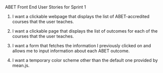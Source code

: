 ABET Front End
User Stories for Sprint 1

1. I want a clickable webpage that displays the list of ABET-accredited courses that the user teaches.

2. I want a clickable page that displays the list of outcomes for each of the courses that the user teaches.

3. I want a form that fetches the information I previously clicked on and allows me to input information about each ABET outcome.

4. I want a temporary color scheme other than the default one provided by mean.js.